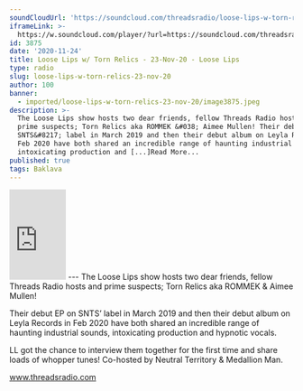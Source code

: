 ```yaml
---
soundCloudUrl: 'https://soundcloud.com/threadsradio/loose-lips-w-torn-relics-23-nov-20'
iframeLink: >-
  https://w.soundcloud.com/player/?url=https://soundcloud.com/threadsradio/loose-lips-w-torn-relics-23-nov-20&color=00aabb&auto_play=false&hide_related=false&show_comments=true&show_user=true&show_reposts=false
id: 3875
date: '2020-11-24'
title: Loose Lips w/ Torn Relics - 23-Nov-20 - Loose Lips
type: radio
slug: loose-lips-w-torn-relics-23-nov-20
author: 100
banner:
  - imported/loose-lips-w-torn-relics-23-nov-20/image3875.jpeg
description: >-
  The Loose Lips show hosts two dear friends, fellow Threads Radio hosts and
  prime suspects; Torn Relics aka ROMMEK &#038; Aimee Mullen! Their debut EP on
  SNTS&#8217; label in March 2019 and then their debut album on Leyla Records in
  Feb 2020 have both shared an incredible range of haunting industrial sounds,
  intoxicating production and [...]Read More...
published: true
tags: Baklava
---
```

<iframe id="sc-widget" title="title" width="100" height="160" scrolling="no" frameborder="yes" allow="autoplay" src="https://w.soundcloud.com/player/?url=https://soundcloud.com/threadsradio/loose-lips-w-torn-relics-23-nov-20&amp;color=00aabb&amp;auto_play=false&amp;hide_related=false&amp;show_comments=true&amp;show_user=true&amp;show_reposts=false"></iframe>
---
The Loose Lips show hosts two dear friends, fellow Threads Radio hosts and prime suspects; Torn Relics  
aka ROMMEK & Aimee Mullen!

Their debut EP on SNTS’ label in March 2019 and then their debut album on Leyla Records in Feb 2020 have both shared an incredible range of haunting industrial sounds, intoxicating production and hypnotic vocals.

LL got the chance to interview them together for the first time and share loads of whopper tunes! Co-hosted by Neutral Territory & Medallion Man.

www.threadsradio.com